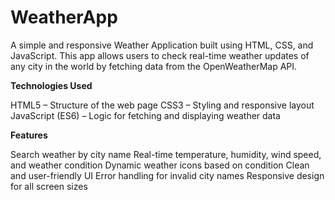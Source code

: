 # WeatherApp


A simple and responsive Weather Application built using HTML, CSS, and JavaScript. This app allows users to check real-time weather updates of any city in the world by fetching data from the OpenWeatherMap API.


**Technologies Used**


HTML5 – Structure of the web page
CSS3 – Styling and responsive layout
JavaScript (ES6) – Logic for fetching and displaying weather data


**Features**


Search weather by city name
Real-time temperature, humidity, wind speed, and weather condition
Dynamic weather icons based on condition
Clean and user-friendly UI
Error handling for invalid city names
Responsive design for all screen sizes
